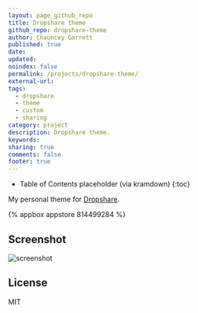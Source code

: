```yaml
---
layout: page_github_repo
title: Dropshare theme
github_repo: dropshare-theme
author: Chauncey Garrett
published: true
date:
updated:
noindex: false
permalink: /projects/dropshare-theme/
external-url:
tags:
  - dropshare
  - theme
  - custom
  - sharing
category: project
description: Dropshare theme.
keywords:
sharing: true
comments: false
footer: true
---
```


* Table of Contents placeholder (via kramdown)
{:toc}

My personal theme for [Dropshare](https://itunes.apple.com/app/dropshare/id814499284?ls=1&mt=12&at=10lKXh).

{% appbox appstore 814499284 %}

## Screenshot
![screenshot](screenshot.png)

## License
MIT
